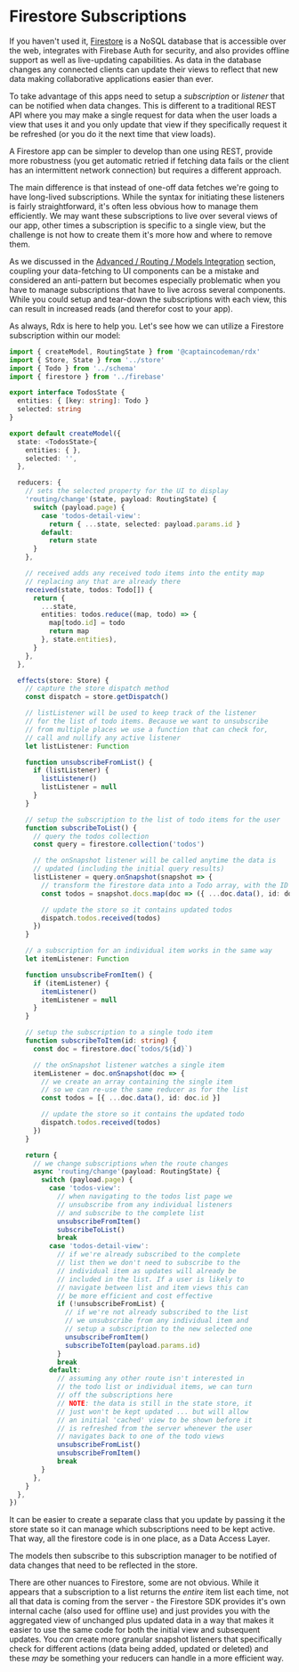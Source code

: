 # Firestore Subscriptions

If you haven't used it, [Firestore](https://firebase.google.com/products/firestore) is a NoSQL database that is accessible over the web, integrates with Firebase Auth for security, and also provides offline support as well as live-updating capabilities. As data in the database changes any connected clients can update their views to reflect that new data making collaborative applications easier than ever.

To take advantage of this apps need to setup a _subscription_ or _listener_ that can be notified when data changes. This is different to a traditional REST API where you may make a single request for data when the user loads a view that uses it and you only update that view if they specifically request it be refreshed (or you do it the next time that view loads).

A Firestore app can be simpler to develop than one using REST, provide more robustness (you get automatic retried if fetching data fails or the client has an intermittent network connection) but requires a different approach.

The main difference is that instead of one-off data fetches we're going to have long-lived subscriptions. While the syntax for initiating these listeners is fairly straightforward, it's often less obvious how to manage them efficiently. We may want these subscriptions to live over several views of our app, other times a subscription is specific to a single view, but the challenge is not how to create them it's more how and where to remove them.

As we discussed in the [Advanced / Routing / Models Integration](advanced?id=models-integration) section, coupling your data-fetching to UI components can be a mistake and considered an anti-pattern but becomes especially problematic when you have to manage subscriptions that have to live across several components. While you could setup and tear-down the subscriptions with each view, this can result in increased reads (and therefor cost to your app).

As always, Rdx is here to help you. Let's see how we can utilize a Firestore subscription within our model:

```ts
import { createModel, RoutingState } from '@captaincodeman/rdx'
import { Store, State } from '../store'
import { Todo } from '../schema'
import { firestore } from '../firebase'

export interface TodosState {
  entities: { [key: string]: Todo }
  selected: string
}

export default createModel({
  state: <TodosState>{
    entities: { },
    selected: '',
  },

  reducers: {
    // sets the selected property for the UI to display
    'routing/change'(state, payload: RoutingState) {
      switch (payload.page) {
        case 'todos-detail-view':
          return { ...state, selected: payload.params.id }
        default:
          return state
      }
    },

    // received adds any received todo items into the entity map
    // replacing any that are already there
    received(state, todos: Todo[]) {
      return {
        ...state,
        entities: todos.reduce((map, todo) => {
          map[todo.id] = todo
          return map
        }, state.entities),
      }
    },
  },

  effects(store: Store) {
    // capture the store dispatch method
    const dispatch = store.getDispatch()

    // listListener will be used to keep track of the listener
    // for the list of todo items. Because we want to unsubscribe 
    // from multiple places we use a function that can check for,
    // call and nullify any active listener
    let listListener: Function

    function unsubscribeFromList() {
      if (listListener) {
        listListener()
        listListener = null
      }
    }

    // setup the subscription to the list of todo items for the user
    function subscribeToList() {
      // query the todos collection
      const query = firestore.collection('todos')

      // the onSnapshot listener will be called anytime the data is
      // updated (including the initial query results)
      listListener = query.onSnapshot(snapshot => {
        // transform the firestore data into a Todo array, with the ID
        const todos = snapshot.docs.map(doc => ({ ...doc.data(), id: doc.id }))

        // update the store so it contains updated todos
        dispatch.todos.received(todos)
      })
    }

    // a subscription for an individual item works in the same way
    let itemListener: Function

    function unsubscribeFromItem() {
      if (itemListener) {
        itemListener()
        itemListener = null
      }
    }

    // setup the subscription to a single todo item
    function subscribeToItem(id: string) {
      const doc = firestore.doc(`todos/${id}`)

      // the onSnapshot listener watches a single item
      itemListener = doc.onSnapshot(doc => {
        // we create an array containing the single item
        // so we can re-use the same reducer as for the list
        const todos = [{ ...doc.data(), id: doc.id }]

        // update the store so it contains the updated todo
        dispatch.todos.received(todos)
      })
    }

    return {
      // we change subscriptions when the route changes
      async 'routing/change'(payload: RoutingState) {
        switch (payload.page) {
          case 'todos-view':
            // when navigating to the todos list page we
            // unsubscribe from any individual listeners
            // and subscribe to the complete list
            unsubscribeFromItem()
            subscribeToList()
            break
          case 'todos-detail-view':
            // if we're already subscribed to the complete
            // list then we don't need to subscribe to the
            // individual item as updates will already be
            // included in the list. If a user is likely to
            // navigate between list and item views this can
            // be more efficient and cost effective
            if (!unsubscribeFromList) {
              // if we're not already subscribed to the list
              // we unsubscribe from any individual item and
              // setup a subscription to the new selected one
              unsubscribeFromItem()
              subscribeToItem(payload.params.id)
            }
            break
          default:
            // assuming any other route isn't interested in
            // the todo list or individual items, we can turn
            // off the subscriptions here
            // NOTE: the data is still in the state store, it
            // just won't be kept updated ... but will allow
            // an initial 'cached' view to be shown before it
            // is refreshed from the server whenever the user
            // navigates back to one of the todo views
            unsubscribeFromList()
            unsubscribeFromItem()
            break
        }
      },
    }
  },
})
```

It can be easier to create a separate class that you update by passing it the store state so it can manage which subscriptions need to be kept active. That way, all the firestore code is in one place, as a Data Access Layer.

The models then subscribe to this subscription manager to be notified of data changes that need to be reflected in the store.

There are other nuances to Firestore, some are not obvious. While it appears that a subscription to a list returns the _entire_ item list each time, not all that data is coming from the server - the Firestore SDK provides it's own internal cache (also used for offline use) and just provides you with the aggregated view of unchanged plus updated data in a way that makes it easier to use the same code for both the initial view and subsequent updates. You _can_ create more granular snapshot listeners that specifically check for different actions (data being added, updated or deleted) and these _may_ be something your reducers can handle in a more efficient way.